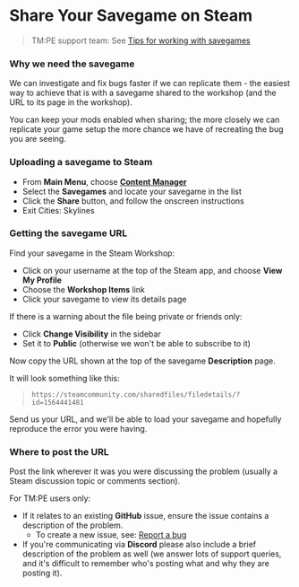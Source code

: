 # Share Your Savegame on Steam

> TM:PE support team: See [Tips for working with savegames](Tips-for-working-with-savegames.md)

### Why we need the savegame

We can investigate and fix bugs faster if we can replicate them - the easiest way to achieve that is with a savegame
shared to the workshop (and the URL to its page in the workshop).

You can keep your mods enabled when sharing; the more closely we can replicate your game setup the more chance we have
of recreating the bug you are seeing.

### Uploading a savegame to Steam

* From **Main Menu**, choose [**Content Manager**](https://skylines.paradoxwikis.com/Content_Manager)
* Select the **Savegames** and locate your savegame in the list
* Click the **Share** button, and follow the onscreen instructions
* Exit Cities: Skylines

### Getting the savegame URL

Find your savegame in the Steam Workshop:

* Click on your username at the top of the Steam app, and choose **View My Profile**
* Choose the **Workshop Items** link
* Click your savegame to view its details page

If there is a warning about the file being private or friends only:

* Click **Change Visibility** in the sidebar
* Set it to **Public** (otherwise we won't be able to subscribe to it)

Now copy the URL shown at the top of the savegame **Description** page.

It will look something like this:

> ```https://steamcommunity.com/sharedfiles/filedetails/?id=1564441481```

Send us your URL, and we'll be able to load your savegame and hopefully reproduce the error you were having.

### Where to post the URL

Post the link wherever it was you were discussing the problem (usually a Steam discussion topic or comments section).

For TM:PE users only:

* If it relates to an existing **GitHub** issue, ensure the issue contains a description of the problem.
    * To create a new issue, see: [Report a bug](Report-a-Bug.md)
* If you're communicating via **Discord** please also include a brief description of the problem as well (we answer lots
  of support queries, and it's difficult to remember who's posting what and why they are posting it).